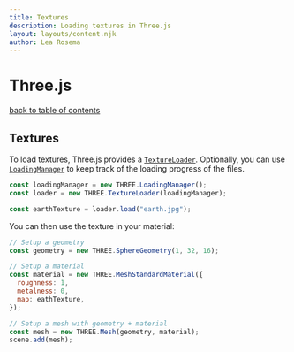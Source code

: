 ```yaml
---
title: Textures
description: Loading textures in Three.js
layout: layouts/content.njk
author: Lea Rosema
---
```


# Three.js

[back to table of contents](../)

## Textures

To load textures, Three.js provides a [`TextureLoader`](https://threejs.org/docs/index.html#api/en/loaders/TextureLoader). Optionally, you can use [`LoadingManager`](https://threejs.org/docs/index.html#api/en/loaders/managers/LoadingManager) to keep track of the loading progress of the files.

```js
const loadingManager = new THREE.LoadingManager();
const loader = new THREE.TextureLoader(loadingManager);

const earthTexture = loader.load("earth.jpg");
```

You can then use the texture in your material:

```js
// Setup a geometry
const geometry = new THREE.SphereGeometry(1, 32, 16);

// Setup a material
const material = new THREE.MeshStandardMaterial({
  roughness: 1,
  metalness: 0,
  map: eathTexture,
});

// Setup a mesh with geometry + material
const mesh = new THREE.Mesh(geometry, material);
scene.add(mesh);
```
